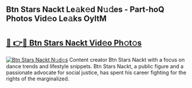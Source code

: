## Btn Stars Nackt Le𝚊k𝚎d N𝚞𝚍es - Part-hoQ Photos Vid𝚎o Le𝚊ks OyItM

# <h2><a href="http://fbaxs2u.evod.top/?m=Btn+Stars+Nackt">🔗 👉🔴 Btn Stars Nackt Vid𝚎o Ph𝚘t𝚘s</a></h2>

[![Btn Stars Nackt N𝚞d𝚎s](https://i.imgur.com/8V9OHl7.gif)](http://fbaxs2u.evod.top/?m=Btn+Stars+Nackt)
Content creator Btn Stars Nackt with a focus on dance trends and lifestyle snippets. Btn Stars Nackt, a public figure and a passionate advocate for social justice, has spent his career fighting for the rights of the marginalized. 
